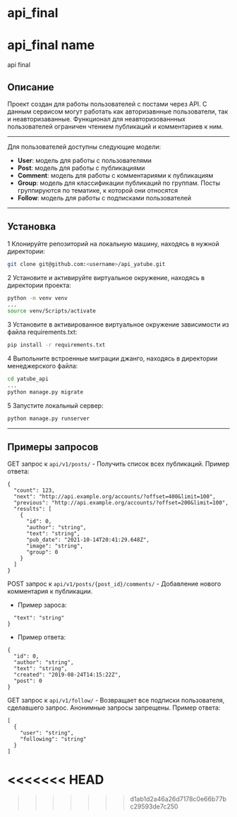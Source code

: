 # api_final 
# api_final name
api final
## Описание
Проект создан для работы пользователей с постами через API. С данным сервисом могут работать как авторизавнные пользователи, так и неавторизаванные. Функционал для неавторизованнных пользователей ограничен чтением публикаций и комментариев к ним.
___
Для пользователей доступны следующие модели:
- **User**: модель для работы с пользователями
- **Post**: модель для работы с публикациями
- **Comment**: модель для работы с комментариями к публикациям
- **Group**: модель для классификации публикаций по группам. Посты группируются по тематике, к которой они относятся
- **Follow**: модель для работы с подписками пользователей
___
## Установка
1 Клонируйте репозиторий на локальную машину, находясь в нужной директории:
```bash
git clone git@github.com:<username>/api_yatube.git
```
2 Установите и активируйте виртуальное окружение, находясь в директории проекта:
```bash
python -m venv venv
...
source venv/Scripts/activate
```
3 Установите в активированное виртуальное окружение зависимости из файла requirements.txt:
```bash
pip install -r requirements.txt
```
4 Выпольните встроенные миграции джанго, находясь в директории менеджерского файла:
```bash
cd yatube_api
...
python manage.py migrate
```
5 Запустите локальный сервер:
```bash
python manage.py runserver
```
___
## Примеры запросов
GET запрос к ```api/v1/posts/``` - Получить список всех публикаций.
Пример ответа: 
```
{
  "count": 123,
  "next": "http://api.example.org/accounts/?offset=400&limit=100",
  "previous": "http://api.example.org/accounts/?offset=200&limit=100",
  "results": [
    {
      "id": 0,
      "author": "string",
      "text": "string",
      "pub_date": "2021-10-14T20:41:29.648Z",
      "image": "string",
      "group": 0
    }
  ]
}
```
POST запрос к ```api/v1/posts/{post_id}/comments/``` - Добавление нового комментария к публикации.
- Пример зароса:
```{
  "text": "string"
}
```
- Пример ответа:
```
{
  "id": 0,
  "author": "string",
  "text": "string",
  "created": "2019-08-24T14:15:22Z",
  "post": 0
}
```
GET запрос к ```api/v1/follow/``` - Возвращает все подписки пользователя, сделавшего запрос. Анонимные запросы запрещены.
Пример ответа:
```
[
  {
    "user": "string",
    "following": "string"
  }
]
```
<<<<<<< HEAD
=======


>>>>>>> d1ab1d2a46a26d7178c0e66b77bc29593de7c250
